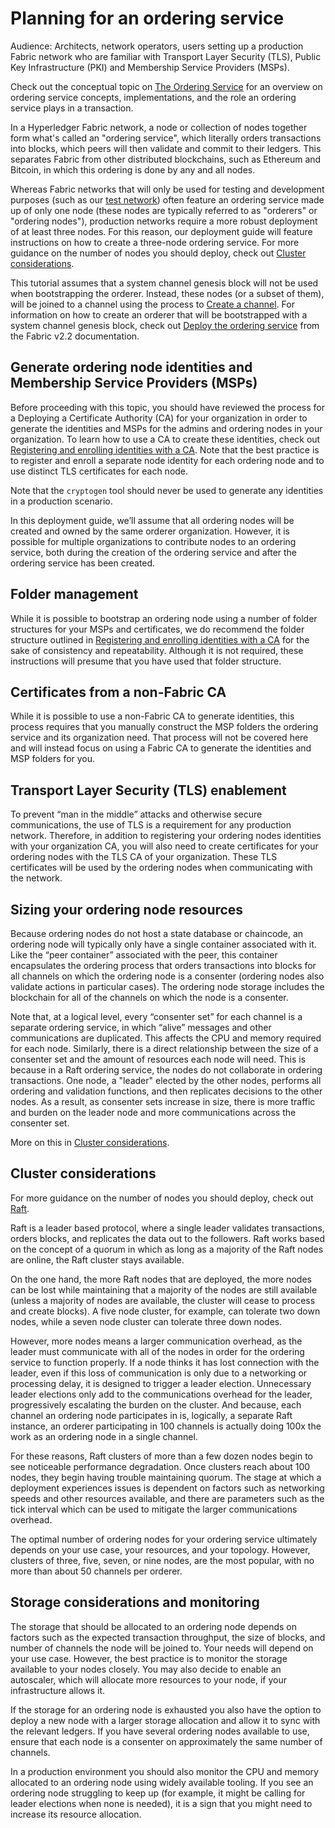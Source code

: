 # Planning for an ordering service

Audience: Architects, network operators, users setting up a production Fabric network who are familiar with Transport Layer Security (TLS), Public Key Infrastructure (PKI) and Membership Service Providers (MSPs).

Check out the conceptual topic on [The Ordering Service](../orderer/ordering_service.html) for an overview on ordering service concepts, implementations, and the role an ordering service plays in a transaction.

In a Hyperledger Fabric network, a node or collection of nodes together form what's called an "ordering service", which literally orders transactions into blocks, which peers will then validate and commit to their ledgers. This separates Fabric from other distributed blockchains, such as Ethereum and Bitcoin, in which this ordering is done by any and all nodes.

Whereas Fabric networks that will only be used for testing and development purposes (such as our [test network](../test_network.html)) often feature an ordering service made up of only one node (these nodes are typically referred to as "orderers" or "ordering nodes"), production networks require a more robust deployment of at least three nodes. For this reason, our deployment guide will feature instructions on how to create a three-node ordering service. For more guidance on the number of nodes you should deploy, check out [Cluster considerations](#cluster-considerations).

This tutorial assumes that a system channel genesis block will not be used when bootstrapping the orderer. Instead, these nodes (or a subset of them), will be joined to a channel using the process to [Create a channel](../create_channel/create_channel_participation.html). For information on how to create an orderer that will be bootstrapped with a system channel genesis block, check out [Deploy the ordering service](https://hyperledger-fabric.readthedocs.io/en/release-2.2/deployorderer/ordererdeploy.html) from the Fabric v2.2 documentation.

## Generate ordering node identities and Membership Service Providers (MSPs)

Before proceeding with this topic, you should have reviewed the process for a Deploying a Certificate Authority (CA) for your organization in order to generate the identities and MSPs for the admins and ordering nodes in your organization. To learn how to use a CA to create these identities, check out [Registering and enrolling identities with a CA](https://hyperledger-fabric-ca.readthedocs.io/en/release-1.4/deployguide/use_CA.html). Note that the best practice is to register and enroll a separate node identity for each ordering node and to use distinct TLS certificates for each node.

Note that the `cryptogen` tool should never be used to generate any identities in a production scenario.

In this deployment guide, we’ll assume that all ordering nodes will be created and owned by the same orderer organization. However, it is possible for multiple organizations to contribute nodes to an ordering service, both during the creation of the ordering service and after the ordering service has been created.

## Folder management

While it is possible to bootstrap an ordering node using a number of folder structures for your MSPs and certificates, we do recommend the folder structure outlined in [Registering and enrolling identities with a CA](https://hyperledger-fabric-ca.readthedocs.io/en/release-1.4/deployguide/use_CA.html#decide-on-the-structure-of-your-folders-and-certificates) for the sake of consistency and repeatability. Although it is not required, these instructions will presume that you have used that folder structure.

## Certificates from a non-Fabric CA

While it is possible to use a non-Fabric CA to generate identities, this process requires that you manually construct the MSP folders the ordering service and its organization need. That process will not be covered here and will instead focus on using a Fabric CA to generate the identities and MSP folders for you.

## Transport Layer Security (TLS) enablement

To prevent “man in the middle” attacks and otherwise secure communications, the use of TLS is a requirement for any production network. Therefore, in addition to registering your ordering nodes identities with your organization CA, you will also need to create certificates for your ordering nodes with the TLS CA of your organization. These TLS certificates will be used by the ordering nodes when communicating with the network.

## Sizing your ordering node resources

Because ordering nodes do not host a state database or chaincode, an ordering node will typically only have a single container associated with it. Like the “peer container” associated with the peer, this container encapsulates the ordering process that orders transactions into blocks for all channels on which the ordering node is a consenter (ordering nodes also validate actions in particular cases). The ordering node storage includes the blockchain for all of the channels on which the node is a consenter.

Note that, at a logical level, every “consenter set” for each channel is a separate ordering service, in which “alive” messages and other communications are duplicated. This affects the CPU and memory required for each node. Similarly, there is a direct relationship between the size of a consenter set and the amount of resources each node will need. This is because in a Raft ordering service, the nodes do not collaborate in ordering transactions. One node, a "leader" elected by the other nodes, performs all ordering and validation functions, and then replicates decisions to the other nodes. As a result, as consenter sets increase in size, there is more traffic and burden on the leader node and more communications across the consenter set.

More on this in [Cluster considerations](#cluster-considerations).

## Cluster considerations

For more guidance on the number of nodes you should deploy, check out [Raft](../orderer/ordering_service.html#raft).

Raft is a leader based protocol, where a single leader validates transactions, orders blocks, and replicates the data out to the followers. Raft works based on the concept of a quorum in which as long as a majority of the Raft nodes are online, the Raft cluster stays available.

On the one hand, the more Raft nodes that are deployed, the more nodes can be lost while maintaining that a majority of the nodes are still available (unless a majority of nodes are available, the cluster will cease to process and create blocks). A five node cluster, for example, can tolerate two down nodes, while a seven node cluster can tolerate three down nodes.

However, more nodes means a larger communication overhead, as the leader must communicate with all of the nodes in order for the ordering service to function properly. If a node thinks it has lost connection with the leader, even if this loss of communication is only due to a networking or processing delay, it is designed to trigger a leader election. Unnecessary leader elections only add to the communications overhead for the leader, progressively escalating the burden on the cluster. And because, each channel an ordering node participates in is, logically, a separate Raft instance, an orderer participating in 100 channels is actually doing 100x the work as an ordering node in a single channel.

For these reasons, Raft clusters of more than a few dozen nodes begin to see noticeable performance degradation. Once clusters reach about 100 nodes, they begin having trouble maintaining quorum. The stage at which a deployment experiences issues is dependent on factors such as networking speeds and other resources available, and there are parameters such as the tick interval which can be used to mitigate the larger communications overhead.

The optimal number of ordering nodes for your ordering service ultimately depends on your use case, your resources, and your topology. However, clusters of three, five, seven, or nine nodes, are the most popular, with no more than about 50 channels per orderer.

## Storage considerations and monitoring

The storage that should be allocated to an ordering node depends on factors such as the expected transaction throughput, the size of blocks, and number of channels the node will be joined to. Your needs will depend on your use case. However, the best practice is to monitor the storage available to your nodes closely. You may also decide to enable an autoscaler, which will allocate more resources to your node, if your infrastructure allows it.

If the storage for an ordering node is exhausted you also have the option to deploy a new node with a larger storage allocation and allow it to sync with the relevant ledgers. If you have several ordering nodes available to use, ensure that each node is a consenter on approximately the same number of channels.

In a production environment you should also monitor the CPU and memory allocated to an ordering node using widely available tooling. If you see an ordering node struggling to keep up (for example, it might be calling for leader elections when none is needed), it is a sign that you might need to increase its resource allocation.

<!--- Licensed under Creative Commons Attribution 4.0 International License
https://creativecommons.org/licenses/by/4.0/ -->
